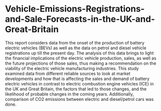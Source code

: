 # Vehicle-Emissions-Registrations-and-Sale-Forecasts-in-the-UK-and-Great-Britain
This report considers data from the onset of the production of battery electric vehicles (BEVs) as well as the data on petrol and diesel vehicle registrations up till the present day. The analysis of this data brings to light the financial implications of the electric vehicle production, sales, as well as the future projections of those sales, thus making a recommendation on the viability of the electric vehicle manufacturing industries. This study examined data from different reliable sources to look at market developments and how that is affecting the sales and demand of battery electric vehicles in contrast to electric combustion engine vehicles (ICE) in the UK and Great Britain, the factors that led to those changes, and the likelihood of probable changes in the coming years. Additionally, comparison of CO2 emissions between electric and diesel/petrol cars was done.
